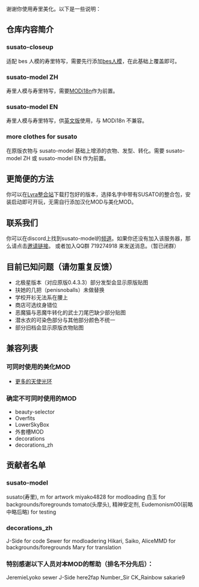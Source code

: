 谢谢你使用寿里美化。以下是一些说明：
## 仓库内容简介
### susato-closeup
适配 bes 人模的寿里特写，需要先行添加[bes人模](https://gitgud.io/Kaervek/kaervek-beeesss-community-sprite-compilation)，在此基础上覆盖即可。
### susato-model ZH
寿里人模与寿里特写，需要[MODi18n](https://github.com/Eltirosto/Degrees-of-Lewdity-Chinese-Localization/releases/tag/latest)作为前置。
### susato-model EN
寿里人模与寿里特写，供[英文版](https://gitgud.io/Vrelnir/degrees-of-lewdity/-/tree/master/)使用，与 MODi18n 不兼容。
### more clothes for susato
在原版衣物与 susato-model 基础上增添的衣物、发型、转化。需要 susato-model ZH 或 susato-model EN 作为前置。
## 更简便的方法
你可以在[Lyra整合站](https://dol-lyra.github.io/hub/downloads/v0.4.5.3-alpha1.10.0-0310/)下载打包好的版本，选择名字中带有SUSATO的整合包，安装启动即可开玩，无需自行添加汉化MOD与美化MOD。
## 联系我们
你可以在discord上找到susato-model的[频道](https://discord.com/channels/675158131688603721/1216104862870147303)。如果你还没有加入该服务器，那么请点击[邀请链接](https://discord.gg/mGpRSn9qMF 
)。
或者加入QQ群 719274918 来发送消息。（暂已闭群）
## 目前已知问题（请勿重复反馈）
- 北极星版本（对应原版0.4.3.3）部分发型会显示原版贴图
- 扶她的几把（penisnoballs）未做替换
- 学校开衫无法系在腰上
- 商店可选纹身错位
- 恶魔猫与恶魔牛转化的武士刀尾巴缺少部分贴图
- 潜水衣的可染色部分与其他部分颜色不统一
- 部分旧档会显示原版衣物贴图
## 兼容列表
### 可同时使用的美化MOD
 - [更多的天使光环](https://github.com/MagicalAstrogy/AngelHalos/releases)
### 确定不可同时使用的MOD
 - beauty-selector
 - Overfits
 - LowerSkyBox
 - 外套槽MOD
 - decorations
 - decorations_zh
## 贡献者名单
### susato-model
susato(寿里), m for artwork
miyako4828 for modloading
白玉 for backgrounds/foregrounds
tomato(头摩头), 精神安定剂, Eudemonism00(前略中略后略) for testing
### decorations_zh
J-Side for code
Sewer for modloadering 
Hikari, Saiko, AliceMMD for backgrounds/foregrounds
Mary for translation
### 特别感谢以下人员对本MOD的帮助（排名不分先后）：
JeremieLyoko
sewer
J-Side
here2fap
Number_Sir
CK_Rainbow
sakarie9
